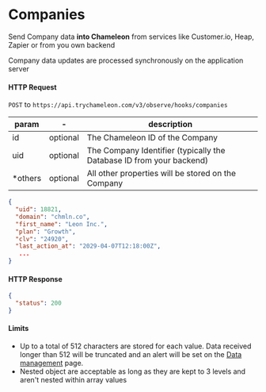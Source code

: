 # Companies

Send Company data **into Chameleon**  from services like Customer.io, Heap, Zapier or from you own backend

Company data updates are processed synchronously on the application server

#### HTTP Request
`POST` to `https://api.trychameleon.com/v3/observe/hooks/companies`

| param | - | description |
|---|---|---|
| id | optional | The Chameleon ID of the Company |
| uid | optional | The Company Identifier (typically the Database ID from your backend) |
| *others | optional | All other properties will be stored on the Company |

```json
{
  "uid": 18821,
  "domain": "chmln.co",
  "first_name": "Leon Inc.",
  "plan": "Growth",
  "clv": "24920",
  "last_action_at": "2029-04-07T12:18:00Z",
   ...
}
```

#### HTTP Response

```json
{
  "status": 200
}
```

#### Limits <!-- Make sure to change this elsewhere too -->

- Up to a total of 512 characters are stored for each value. Data received longer than 512 will be truncated and an alert will be set on the [Data management](https://app.trychameleon.com/data/properties/profile) page.
- Nested object are acceptable as long as they are kept to 3 levels and aren't nested within array values
